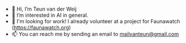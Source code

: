 
- 👋 Hi, I’m Teun van der Weij
- 👀 I’m interested in AI in general. 
- :necktie: I'm looking for work! I already volunteer at a project for Faunawatch (https://faunawatch.org)
- 📫 You can reach me by sending an email to mailvanteun@gmail.com

